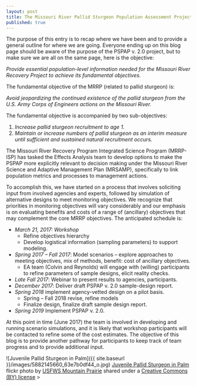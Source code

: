```yaml
---
layout: post
title: The Missouri River Pallid Sturgeon Population Assessment Project v. 2.0 process
published: true
---
```

The purpose of this entry is to recap where we have been and to provide a general outline for where we are going. Everyone ending up on this blog page should be aware of the purpose of the PSPAP v. 2.0 project, but to make sure we are all on the same page, here is the objective:

*Provide essential population-level information needed for the Missouri River Recovery Project to achieve its fundamental objectives.*  

The fundamental objective of the MRRP (related to pallid sturgeon) is:

*Avoid jeopardizing the continued existence of the pallid sturgeon from the U.S. Army Corps of Engineers actions on the Missouri River.*
 
The fundamental objective is accompanied by two sub-objectives:

1. *Increase pallid sturgeon recruitment to age 1.*
2. *Maintain or increase numbers of pallid sturgeon as an interim measure until sufficient and sustained natural recruitment occurs.* 


The Missouri River Recovery Program Integrated Science Program (MRRP-ISP) has tasked the Effects Analysis team to develop options to make the PSPAP more explicitly relevant to decision making under the Missouri River Science and Adaptive Management Plan (MRSAMP), specifically to link population metrics and processes to management actions.

To accomplish this, we have started on a process that involves soliciting input from involved agencies and experts, followed by simulation of alternative designs to meet monitoring objectives. We recognize that priorities in monitoring objectives will vary considerably and our emphasis is on evaluating benefits and costs of a range of (ancillary) objectives that may complement the core MRRP objectives. The anticipated schedule is:

* *March 21, 2017: Workshop*
    * Refine objectives hierarchy
    * Develop logistical information (sampling parameters) to support modeling.
* *Spring 2017 – Fall 2017*: Model scenarios – explore approaches to meeting objectives, mix of methods, benefit: cost of ancillary objectives.
    * EA team (Colvin and Reynolds) will engage with (willing) participants to refine parameters of sample designs, elicit reality checks.
* *Late Fall 2017*: Webinar to present results to agencies, participants.
* *December 2017*: Deliver draft PSPAP v. 2.0 sample-design report.
* *Spring 2018* implement agency-vetted design on a pilot basis.
    * Spring – Fall 2018 revise, refine models 
    * Finalize design, finalize draft sample design report.
* *Spring 2019* Implement PSPAP v. 2.0.

At this point in time (June 2017) the team is involved in developing and running scenario simulations, and it is likely that workshop participants will be contacted to refine some of the cost estimates. The objective of this blog is to provide another pathway for participants to keep track of team progress and to provide additional input. 


![Juvenile Pallid Sturgeon in Palm]({{ site.baseurl }}/images/5882145660_63e7b0df44_o.jpg)
<a title="Juvenile Pallid Sturgeon in Palm" href="https://flickr.com/photos/usfwsmtnprairie/5882145660">Juvenile Pallid Sturgeon in Palm</a> flickr photo by <a href="https://flickr.com/people/usfwsmtnprairie">USFWS Mountain Prairie</a> shared under a <a href="https://creativecommons.org/licenses/by/2.0/">Creative Commons (BY) license</a> </small>>



